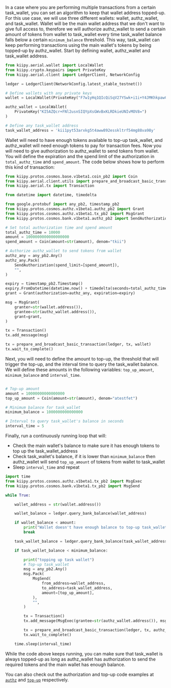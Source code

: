 In a case where you are performing multiple transactions from a certain task_wallet, you can set an algorithm to keep that wallet address topped-up. For this use case, we will use three different wallets: wallet, authz_wallet, and task_wallet. Wallet will be the main wallet address that we don't want to give full access to, therefore we will authorize authz_wallet to send a certain amount of tokens from wallet to task_wallet every time task_wallet balance falls below a certain `minimum_balance` threshold. This way, task_wallet can keep performing transactions using the main wallet's tokens by being topped-up by authz_wallet. Start by defining wallet, authz_wallet and task_wallet address.

```python
from kiipy.aerial.wallet import LocalWallet
from kiipy.crypto.keypairs import PrivateKey
from kiipy.aerial.client import LedgerClient, NetworkConfig

ledger = LedgerClient(NetworkConfig.latest_stable_testnet())

# Define wallets with any private keys
wallet = LocalWallet(PrivateKey("F7w1yHq1QIcQiSqV27YSwk+i1i+Y4JMKhkpawCQIh6s="))

authz_wallet = LocalWallet(
    PrivateKey("KI5AZQcr+FNl2usnSIQYpXsGWvBxKLRDkieUNIvMOV8=")
)

# Define any task_wallet address
task_wallet_address = 'kii1pyt53arxkg5t4aww892esskltrf54mg88va98y'
```
Wallet will need to have enough tokens available to top-up task_wallet, and authz_wallet will need enough tokens to pay for transaction fees. Now you will need to give authorization to authz_wallet to send tokens from wallet. You will define the expiration and the spend limit of the authorization in `total_authz_time` and `spend_amount`. The code below shows how to perform this kind of transaction:

```python
from kiipy.protos.cosmos.base.v1beta1.coin_pb2 import Coin
from kiipy.aerial.client.utils import prepare_and_broadcast_basic_transaction
from kiipy.aerial.tx import Transaction

from datetime import datetime, timedelta

from google.protobuf import any_pb2, timestamp_pb2
from kiipy.protos.cosmos.authz.v1beta1.authz_pb2 import Grant
from kiipy.protos.cosmos.authz.v1beta1.tx_pb2 import MsgGrant
from kiipy.protos.cosmos.bank.v1beta1.authz_pb2 import SendAuthorization

# Set total authorization time and spend amount
total_authz_time = 10000
amount = 1000000000000000000
spend_amount = Coin(amount=str(amount), denom="tkii")

# Authorize authz_wallet to send tokens from wallet
authz_any = any_pb2.Any()
authz_any.Pack(
    SendAuthorization(spend_limit=[spend_amount]),
    "",
)

expiry = timestamp_pb2.Timestamp()
expiry.FromDatetime(datetime.now() + timedelta(seconds=total_authz_time * 60))
grant = Grant(authorization=authz_any, expiration=expiry)

msg = MsgGrant(
    granter=str(wallet.address()),
    grantee=str(authz_wallet.address()),
    grant=grant,
)

tx = Transaction()
tx.add_message(msg)

tx = prepare_and_broadcast_basic_transaction(ledger, tx, wallet)
tx.wait_to_complete()
```

Next, you will need to define the amount to top-up, the threshold that will trigger the top-up, and the interval time to query the task_wallet balance. We will define these amounts in the following variables: `top_up_amount`, `minimum_balance` and `interval_time`.

```python

# Top-up amount
amount = 10000000000000000
top_up_amount = Coin(amount=str(amount), denom="atestfet")

# Minimum balance for task_wallet
minimum_balance = 1000000000000000

# Interval to query task_wallet's balance in seconds
interval_time = 5
```

Finally, run a continuously running loop that will:
* Check the main wallet's balance to make sure it has enough tokens to top up the task_wallet_address
* Check task_wallet's balance, if it is lower than `minimum_balance` then authz_wallet will send `top_up_amount` of tokens from wallet to task_wallet
* Sleep `interval_time` and repeat

```python
import time
from kiipy.protos.cosmos.authz.v1beta1.tx_pb2 import MsgExec
from kiipy.protos.cosmos.bank.v1beta1.tx_pb2 import MsgSend

while True:

    wallet_address = str(wallet.address())

    wallet_balance = ledger.query_bank_balance(wallet_address)

    if wallet_balance < amount:
        print("Wallet doesn't have enough balance to top-up task_wallet")
        break

    task_wallet_balance = ledger.query_bank_balance(task_wallet_address)

    if task_wallet_balance < minimum_balance:

        print("topping up task wallet")
        # Top-up task_wallet
        msg = any_pb2.Any()
        msg.Pack(
            MsgSend(
                from_address=wallet_address,
                to_address=task_wallet_address,
                amount=[top_up_amount],
            ),
            "",
        )

        tx = Transaction()
        tx.add_message(MsgExec(grantee=str(authz_wallet.address()), msgs=[msg]))

        tx = prepare_and_broadcast_basic_transaction(ledger, tx, authz_wallet)
        tx.wait_to_complete()

    time.sleep(interval_time)
```

While the code above keeps running, you can make sure that task_wallet is always topped-up as long as authz_wallet has authorization to send the required tokens and the main wallet has enough balance.

You can also check out the authorization and top-up code examples at [`authz`](https://github.com/KiiBlockchain/kiipy/blob/main/examples/aerial_authz.py) and [`top-up`](https://github.com/KiiBlockchain/kiipy/blob/main/examples/aerial_topup.py) respectively.
